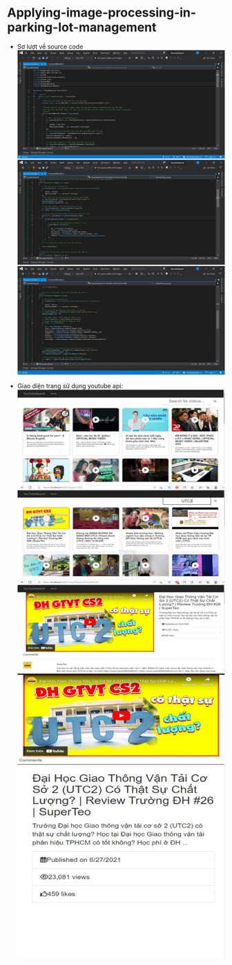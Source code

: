 # Applying-image-processing-in-parking-lot-management

-   Sơ lượt về source code
 ![Alt text](assets/code2.jpg)
 ![Alt text](assets/code1.jpg)
 ![Alt text](assets/code3.jpg)

-	Giao diện trang sử dụng youtube api:
 ![Alt text](assets/TrangChu.jpg)
 ![Alt text](assets/TimKiemVoiTuKhoa.jpg)
 ![Alt text](assets/TrangPhatVideo.jpg)
 ![Alt text](assets/TrangPhatVideo2.jpg)
 ![Alt text](assets/LuotView.jpg)



